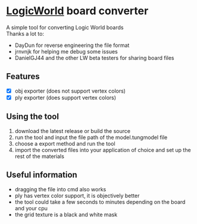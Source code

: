 # [LogicWorld](https://logicworld.net/) board converter
A simple tool for converting Logic World boards  
Thanks a lot to:
* DayDun for reverse engineering the file format
* jrnvnjk for helping me debug some issues
* DanielGJ44 and the other LW beta testers for sharing board files

## Features
- [x] obj exporter (does not support vertex colors)
- [X] ply exporter (does support vertex colors)

## Using the tool
1. download the latest release or build the source  
2. run the tool and input the file path of the model.tungmodel file
3. choose a export method and run the tool
4. import the converted files into your application of choice and set up the rest of the materials

## Useful information
* dragging the file into cmd also works
* ply has vertex color support, it is objectively better
* the tool could take a few seconds to minutes depending on the board and your cpu
* the grid texture is a black and white mask
